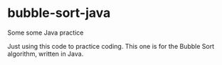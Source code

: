 # bubble-sort-java
Some some Java practice

Just using this code to practice coding. This one is for the Bubble Sort algorithm, written in Java.
